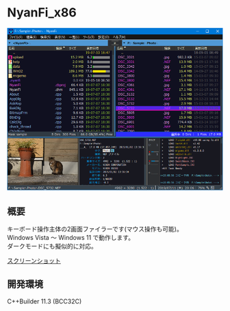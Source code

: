 ﻿# NyanFi_x86

![Screenshot](screenshot.png)

## 概要

キーボード操作主体の2画面ファイラーです(マウス操作も可能)。  
Windows Vista ～ Windows 11 で動作します。  
ダークモードにも擬似的に対応。  

[スクリーンショット](doc/screenshot.md)


## 開発環境

C++Builder 11.3 (BCC32C)
